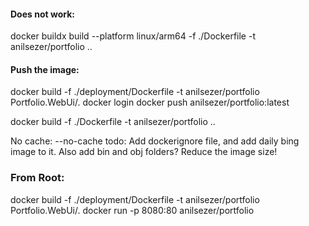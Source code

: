 ﻿#### Does not work:
docker buildx build --platform linux/arm64 -f ./Dockerfile -t anilsezer/portfolio ..



#### Push the image:
docker build -f ./deployment/Dockerfile -t anilsezer/portfolio Portfolio.WebUi/.
docker login
docker push anilsezer/portfolio:latest


docker build -f ./Dockerfile -t anilsezer/portfolio ..

No cache: --no-cache
todo: Add dockerignore file, and add daily bing image to it. Also add bin and obj folders? Reduce the image size!


### From Root:
docker build -f ./deployment/Dockerfile -t anilsezer/portfolio Portfolio.WebUi/.
docker run -p 8080:80 anilsezer/portfolio
